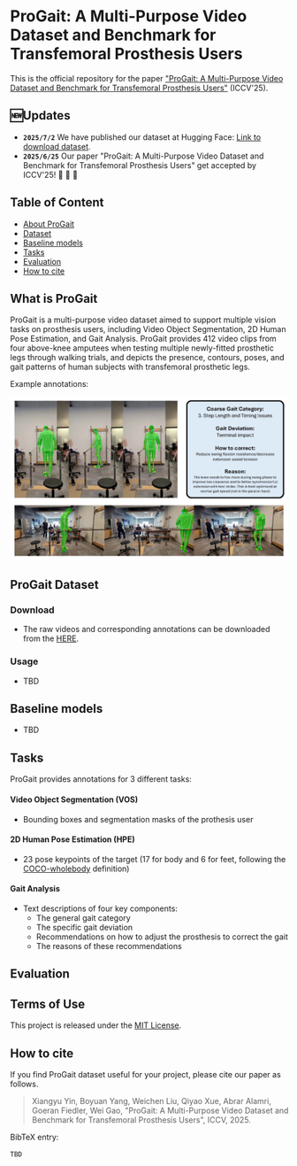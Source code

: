 # ProGait: A Multi-Purpose Video Dataset and Benchmark for Transfemoral Prosthesis Users

This is the official repository for the paper ["ProGait: A Multi-Purpose Video Dataset and Benchmark for Transfemoral Prosthesis Users"]() (ICCV'25).

## 🆕Updates
- **`2025/7/2`** We have published our dataset at Hugging Face: [Link to download dataset](https://huggingface.co/datasets/ericyxy98/ProGait).
- **`2025/6/25`** Our paper "ProGait: A Multi-Purpose Video Dataset and Benchmark for Transfemoral Prosthesis Users" get accepted by ICCV'25! :tada: :tada: :tada:

## Table of Content
- [About ProGait](#what-is-progait)
- [Dataset](#progait-dataset)
- [Baseline models](#baseline-models)
- [Tasks](#tasks)
- [Evaluation](#evaluation)
- [How to cite](#how-to-cite)

## What is ProGait

ProGait is a multi-purpose video dataset aimed to support multiple vision tasks on prosthesis users, including Video Object Segmentation, 
2D Human Pose Estimation, and Gait Analysis. ProGait provides 412 video clips from four above-knee amputees when testing multiple 
newly-fitted prosthetic legs through walking trials, and depicts the presence, contours, poses, and gait patterns of human subjects with 
transfemoral prosthetic legs.

Example annotations:

<img src="imgs/examples.jpg">

## ProGait Dataset

### Download

- The raw videos and corresponding annotations can be downloaded from the [HERE](https://huggingface.co/datasets/ericyxy98/ProGait).

### Usage

- TBD

## Baseline models

- TBD

## Tasks

ProGait provides annotations for 3 different tasks:

#### Video Object Segmentation (VOS)
 - Bounding boxes and segmentation masks of the prothesis user

#### 2D Human Pose Estimation (HPE)
 - 23 pose keypoints of the target (17 for body and 6 for feet, following the [COCO-wholebody](https://github.com/jin-s13/COCO-WholeBody) definition)

#### Gait Analysis
 - Text descriptions of four key components:
    - The general gait category
    - The specific gait deviation
    - Recommendations on how to adjust the prosthesis to correct the gait
    - The reasons of these recommendations

## Evaluation


## Terms of Use

This project is released under the [MIT License](https://github.com/pittisl/ProGait/blob/main/LICENSE). 

## How to cite

If you find ProGait dataset useful for your project, please cite our paper as follows.

> Xiangyu Yin, Boyuan Yang, Weichen Liu, Qiyao Xue, Abrar Alamri, Goeran Fiedler, Wei Gao, "ProGait: A Multi-Purpose Video Dataset and Benchmark for Transfemoral Prosthesis Users", ICCV, 2025.

BibTeX entry:
```
TBD
```
